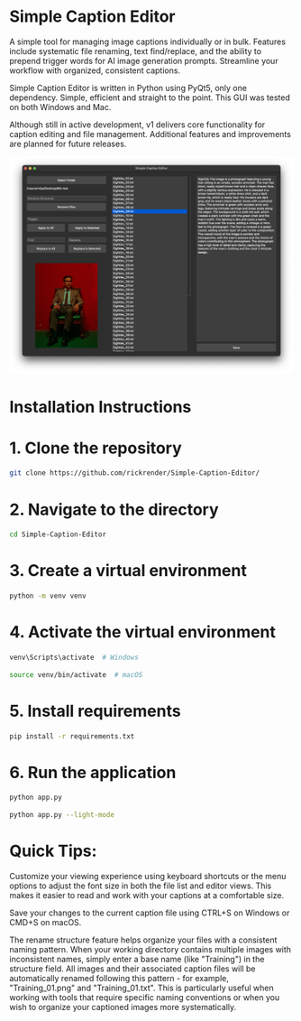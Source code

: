 # Simple Caption Editor
A simple tool for managing image captions individually or in bulk. Features include systematic file renaming, text find/replace, and the ability to prepend trigger words for AI image generation prompts. Streamline your workflow with organized, consistent captions.

Simple Caption Editor is written in Python using PyQt5, only one dependency. Simple, efficient and straight to the point. This GUI was tested on both Windows and Mac. 

Although still in active development, v1 delivers core functionality for caption editing and file management. Additional features and improvements are planned for future releases.

![Simple Caption Editor Screenshot](https://raw.githubusercontent.com/rickrender/Simple-Caption-Editor/main/Simple-Caption-Editor-Screenshot.png)

# Installation Instructions

# 1. Clone the repository
```bash
git clone https://github.com/rickrender/Simple-Caption-Editor/
```

# 2. Navigate to the directory
```bash
cd Simple-Caption-Editor
```

# 3. Create a virtual environment
```bash
python -m venv venv
```


# 4. Activate the virtual environment
```bash
venv\Scripts\activate  # Windows
```

```bash
source venv/bin/activate  # macOS
```


# 5. Install requirements
```bash
pip install -r requirements.txt
```

# 6. Run the application
```bash
python app.py
```

```bash
python app.py --light-mode
```
# Quick Tips: 
Customize your viewing experience using keyboard shortcuts or the menu options to adjust the font size in both the file list and editor views. This makes it easier to read and work with your captions at a comfortable size.

Save your changes to the current caption file using CTRL+S on Windows or CMD+S on macOS.

The rename structure feature helps organize your files with a consistent naming pattern. When your working directory contains multiple images with inconsistent names, simply enter a base name (like "Training") in the structure field. All images and their associated caption files will be automatically renamed following this pattern - for example, "Training_01.png" and "Training_01.txt". This is particularly useful when working with tools that require specific naming conventions or when you wish to organize your captioned images more systematically.
